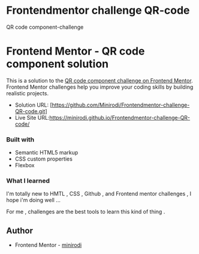 # Frontendmentor challenge QR-code
 QR code component-challenge

# Frontend Mentor - QR code component solution

This is a solution to the [QR code component challenge on Frontend Mentor](https://www.frontendmentor.io/challenges/qr-code-component-iux_sIO_H). Frontend Mentor challenges help you improve your coding skills by building realistic projects. 

- Solution URL: [https://github.com/Minirodi/Frontendmentor-challenge-QR-code.git]
- Live Site URL:https://minirodi.github.io/Frontendmentor-challenge-QR-code/
### Built with

- Semantic HTML5 markup
- CSS custom properties
- Flexbox



### What I learned

I'm totally new to HMTL , CSS , Github , and Frontend mentor challenges , 
I hope i'm doing well ...

For me , challenges are the best tools to learn this kind of thing . 
## Author

- Frontend Mentor - [minirodi](https://www.frontendmentor.io/profile/minirodi)


